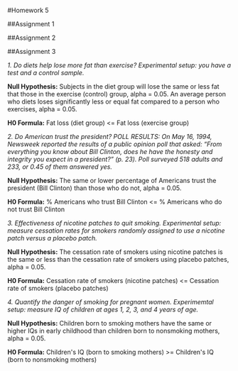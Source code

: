 #Homework 5

##Assignment 1

##Assignment 2

##Assignment 3

*1. Do diets help lose more fat than exercise? Experimental setup: you have a test and a control sample.*

**Null Hypothesis:** Subjects in the diet group will lose the same or less fat that those in the exercise (control) group, alpha = 0.05.
An average person who diets loses significantly less or equal fat compared to a person who exercises, alpha = 0.05.

**H0 Formula:** Fat loss (diet group) <= Fat loss (exercise group)

*2. Do American trust the president? POLL RESULTS: On May 16, 1994, Newsweek reported the results of a public opinion poll that asked: “From everything you know about Bill Clinton, does he have the honesty and integrity you expect in a president?” (p. 23). Poll surveyed 518 adults and 233, or 0.45 of them answered yes.*

**Null Hypothesis:** The same or lower percentage of Americans trust the president (Bill Clinton) than those who do not, alpha = 0.05. 

**H0 Formula:** % Americans who trust Bill Clinton <= % Americans who do not trust Bill Clinton

*3. Effectiveness of nicotine patches to quit smoking. Experimental setup: measure cessation rates for smokers randomly assigned to use a nicotine patch versus a placebo patch.*

**Null Hypothesis:** The cessation rate of smokers using nicotine patches is the same or less than the cessation rate of smokers using placebo patches, alpha = 0.05.

**H0 Formula:** Cessation rate of smokers (nicotine patches) <= Cessation rate of smokers (placebo patches)

*4. Quantify the danger of smoking for pregnant women. Experimemtal setup: measure IQ of children at ages 1, 2, 3, and 4 years of age.*

**Null Hypothesis:** Children born to smoking mothers have the same or higher IQs in early childhood than children born to nonsmoking mothers, alpha = 0.05.

**H0 Formula:** Children's IQ (born to smoking mothers) >= Children's IQ (born to nonsmoking mothers)
